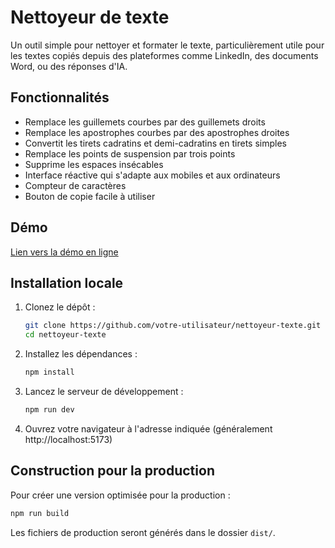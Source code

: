 # Nettoyeur de texte

Un outil simple pour nettoyer et formater le texte, particulièrement utile pour les textes copiés depuis des plateformes comme LinkedIn, des documents Word, ou des réponses d'IA.

## Fonctionnalités

- Remplace les guillemets courbes par des guillemets droits
- Remplace les apostrophes courbes par des apostrophes droites
- Convertit les tirets cadratins et demi-cadratins en tirets simples
- Remplace les points de suspension par trois points
- Supprime les espaces insécables
- Interface réactive qui s'adapte aux mobiles et aux ordinateurs
- Compteur de caractères
- Bouton de copie facile à utiliser

## Démo

[Lien vers la démo en ligne](https://votre-lien-de-demo.com)

## Installation locale

1. Clonez le dépôt :
   ```bash
   git clone https://github.com/votre-utilisateur/nettoyeur-texte.git
   cd nettoyeur-texte
   ```

2. Installez les dépendances :
   ```bash
   npm install
   ```

3. Lancez le serveur de développement :
   ```bash
   npm run dev
   ```

4. Ouvrez votre navigateur à l'adresse indiquée (généralement http://localhost:5173)

## Construction pour la production

Pour créer une version optimisée pour la production :

```bash
npm run build
```

Les fichiers de production seront générés dans le dossier `dist/`.
